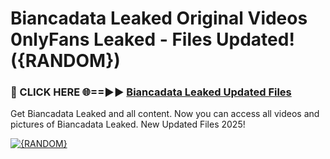 # Biancadata Leaked Original Videos 0nlyFans Leaked - Files Updated! ({RANDOM})

<h3>🔴 CLICK HERE 🌐==►► <a href="https://betterlinks.top/A2PfLJ" rel="nofollow">Biancadata Leaked Updated Files</a></h3>

Get Biancadata Leaked and all content. Now you can access all videos and pictures of Biancadata Leaked. New Updated Files 2025!

[![{RANDOM}](https://i.imgur.com/ppqm5kG.gif)](https://betterlinks.top/A2PfLJ)